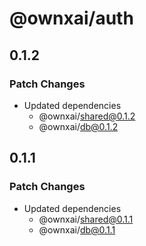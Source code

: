# @ownxai/auth

## 0.1.2

### Patch Changes

- Updated dependencies
  - @ownxai/shared@0.1.2
  - @ownxai/db@0.1.2

## 0.1.1

### Patch Changes

- Updated dependencies
  - @ownxai/shared@0.1.1
  - @ownxai/db@0.1.1
